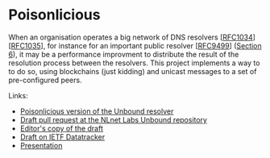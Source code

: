 # Poisonlicious

When an organisation operates a big network of DNS resolvers \[[RFC1034](https://www.rfc-editor.org/info/rfc1034)\] \[[RFC1035](https://www.rfc-editor.org/info/rfc1035)\], for instance for an important public resolver \[[RFC9499](ihttps://www.rfc-editor.org/info/rfc9499)\] ([Section 6](https://www.rfc-editor.org/rfc/rfc9499.html#name-dns-servers-and-clients)), it may be a performance improvment to distribute the result of the resolution process between the resolvers.
This project implements a way to to do so, using blockchains (just kidding) and unicast messages to a set of pre-configured peers.

Links:

- [Poisonlicious version of the Unbound resolver](https://github.com/DNS-Hackathon/unbound-poisonlicious)
- [Draft pull request at the NLnet Labs Unbound repository](https://github.com/NLnetLabs/unbound/pull/1250)
- [Editor's copy of the draft](https://dns-hackathon.github.io/Poisonlicious/)
- [Draft on IETF Datatracker](https://datatracker.ietf.org/doc/draft-bortzmeyer-poisonlicious/)
- [Presentation](https://dns-hackathon.github.io/Poisonlicious/cache-poisonlicious-presentation.html)
